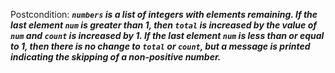 Postcondition: ***`numbers` is a list of integers with elements remaining. If the last element `num` is greater than 1, then `total` is increased by the value of `num` and `count` is increased by 1. If the last element `num` is less than or equal to 1, then there is no change to `total` or `count`, but a message is printed indicating the skipping of a non-positive number.***